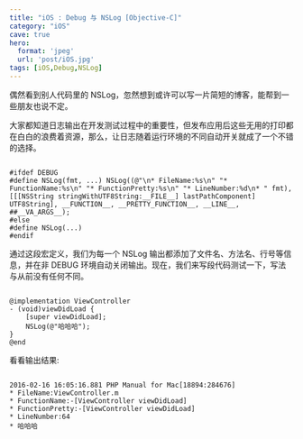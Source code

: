 ```yaml
---
title: "iOS : Debug 与 NSLog [Objective-C]"
category: "iOS"
cave: true
hero:
  format: 'jpeg'
  url: 'post/iOS.jpg'
tags: [iOS,Debug,NSLog]
---
```

偶然看到别人代码里的 NSLog，忽然想到或许可以写一片简短的博客，能帮到一些朋友也说不定。

大家都知道日志输出在开发测试过程中的重要性，但发布应用后这些无用的打印都在白白的浪费着资源，那么，让日志随着运行环境的不同自动开关就成了一个不错的选择。

```objc

#ifdef DEBUG
#define NSLog(fmt, ...) NSLog((@"\n* FileName:%s\n" "* FunctionName:%s\n" "* FunctionPretty:%s\n" "* LineNumber:%d\n* " fmt), [[[NSString stringWithUTF8String:__FILE__] lastPathComponent] UTF8String], __FUNCTION__, __PRETTY_FUNCTION__, __LINE__, ##__VA_ARGS__);
#else
#define NSLog(...)
#endif

```

通过这段宏定义，我们为每一个 NSLog 输出都添加了文件名、方法名、行号等信息，并在非 DEBUG 环境自动关闭输出。现在，我们来写段代码测试一下，写法与从前没有任何不同。

```objc

@implementation ViewController
- (void)viewDidLoad {
    [super viewDidLoad];
    NSLog(@"哈哈哈");
}
@end

```

看看输出结果:

```objc

2016-02-16 16:05:16.881 PHP Manual for Mac[18894:284676] 
* FileName:ViewController.m
* FunctionName:-[ViewController viewDidLoad]
* FunctionPretty:-[ViewController viewDidLoad]
* LineNumber:64
* 哈哈哈

```






